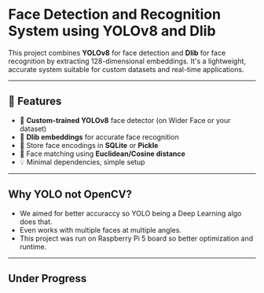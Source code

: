 # Face Detection and Recognition System using YOLOv8 and Dlib

This project combines **YOLOv8** for face detection and **Dlib** for face recognition by extracting 128-dimensional embeddings. It's a lightweight, accurate system suitable for custom datasets and real-time applications.

---

## 🚀 Features

- 🧠 **Custom-trained YOLOv8** face detector (on Wider Face or your dataset)
- 🧷 **Dlib embeddings** for accurate face recognition
- 📝 Store face encodings in **SQLite** or **Pickle**
- 🧪 Face matching using **Euclidean/Cosine distance**
- 💡 Minimal dependencies, simple setup

---
## Why YOLO not OpenCV?

- We aimed for better accuraccy so YOLO being a Deep Learning algo does that.
- Even works with multiple faces at multiple angles.
- This project was run on Raspberry Pi 5 board so better optimization and runtime.

---
## Under Progress 


